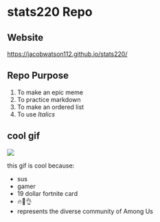 # stats220 Repo

## Website
https://jacobwatson112.github.io/stats220/

## Repo Purpose
1. To make an epic meme
2. To practice markdown
3. To make an ordered list
4. To use *Italics*

## cool gif

![](https://c.tenor.com/h99LQHUExJIAAAAM/19dollar-fortnite-card-among-us.gif)

this gif is cool because:
* sus
* gamer
* 19 dollar fortnite card
* 🔥💯👌
* represents the diverse community of Among Us
